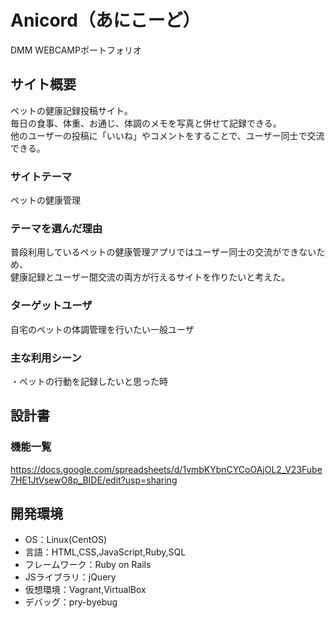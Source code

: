 # Anicord（あにこーど）
DMM WEBCAMPポートフォリオ 

## サイト概要
ペットの健康記録投稿サイト。  
毎日の食事、体重、お通じ、体調のメモを写真と併せて記録できる。  
他のユーザーの投稿に「いいね」やコメントをすることで、ユーザー同士で交流できる。  

### サイトテーマ
ペットの健康管理

### テーマを選んだ理由
普段利用しているペットの健康管理アプリではユーザー同士の交流ができないため、  
健康記録とユーザー間交流の両方が行えるサイトを作りたいと考えた。  

### ターゲットユーザ
自宅のペットの体調管理を行いたい一般ユーザ

### 主な利用シーン
・ペットの行動を記録したいと思った時

## 設計書

### 機能一覧
https://docs.google.com/spreadsheets/d/1vmbKYbnCYCoOAjOL2_V23Fube7HE1JtVsewO8p_BIDE/edit?usp=sharing

## 開発環境
- OS：Linux(CentOS)  
- 言語：HTML,CSS,JavaScript,Ruby,SQL  
- フレームワーク：Ruby on Rails  
- JSライブラリ：jQuery  
- 仮想環境：Vagrant,VirtualBox  
- デバッグ：pry-byebug  
